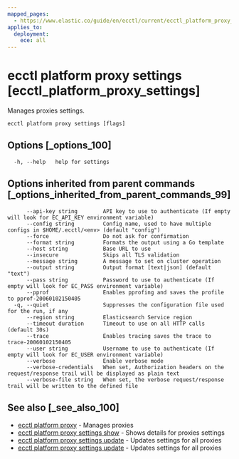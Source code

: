 ```yaml
---
mapped_pages:
  - https://www.elastic.co/guide/en/ecctl/current/ecctl_platform_proxy_settings.html
applies_to:
  deployment:
    ece: all
---
```


# ecctl platform proxy settings [ecctl_platform_proxy_settings]

Manages proxies settings.

```
ecctl platform proxy settings [flags]
```


## Options [_options_100]

```
  -h, --help   help for settings
```


## Options inherited from parent commands [_options_inherited_from_parent_commands_99]

```
      --api-key string        API key to use to authenticate (If empty will look for EC_API_KEY environment variable)
      --config string         Config name, used to have multiple configs in $HOME/.ecctl/<env> (default "config")
      --force                 Do not ask for confirmation
      --format string         Formats the output using a Go template
      --host string           Base URL to use
      --insecure              Skips all TLS validation
      --message string        A message to set on cluster operation
      --output string         Output format [text|json] (default "text")
      --pass string           Password to use to authenticate (If empty will look for EC_PASS environment variable)
      --pprof                 Enables pprofing and saves the profile to pprof-20060102150405
  -q, --quiet                 Suppresses the configuration file used for the run, if any
      --region string         Elasticsearch Service region
      --timeout duration      Timeout to use on all HTTP calls (default 30s)
      --trace                 Enables tracing saves the trace to trace-20060102150405
      --user string           Username to use to authenticate (If empty will look for EC_USER environment variable)
      --verbose               Enable verbose mode
      --verbose-credentials   When set, Authorization headers on the request/response trail will be displayed as plain text
      --verbose-file string   When set, the verbose request/response trail will be written to the defined file
```


## See also [_see_also_100]

* [ecctl platform proxy](/reference/ecctl_platform_proxy.md) - Manages proxies
* [ecctl platform proxy settings show](/reference/ecctl_platform_proxy_settings_show.md) - Shows details for proxies settings
* [ecctl platform proxy settings update](/reference/ecctl_platform_proxy_settings_update.md) - Updates settings for all proxies
* [ecctl platform proxy settings update](/reference/ecctl_platform_proxy_settings_update.md) - Updates settings for all proxies

